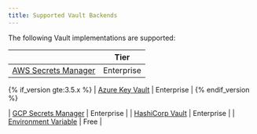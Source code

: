 ```yaml
---
title: Supported Vault Backends
---
```


The following Vault implementations are supported:

|                                                                                                               | Tier       |
|---------------------------------------------------------------------------------------------------------------|------------|
| [AWS Secrets Manager](/gateway/{{page.release}}/kong-enterprise/secrets-management/backends/aws-sm/)      | Enterprise |

{% if_version gte:3.5.x %}
| [Azure Key Vault](/gateway/{{page.release}}/kong-enterprise/secrets-management/backends/azure-key-vaults/) | Enterprise |
{% endif_version %}

| [GCP Secrets Manager](/gateway/{{page.release}}/kong-enterprise/secrets-management/backends/gcp-sm/)      | Enterprise |
| [HashiCorp Vault](/gateway/{{page.release}}/kong-enterprise/secrets-management/backends/hashicorp-vault/) | Enterprise |
| [Environment Variable](/gateway/{{page.release}}/kong-enterprise/secrets-management/backends/env/)        | Free       |
